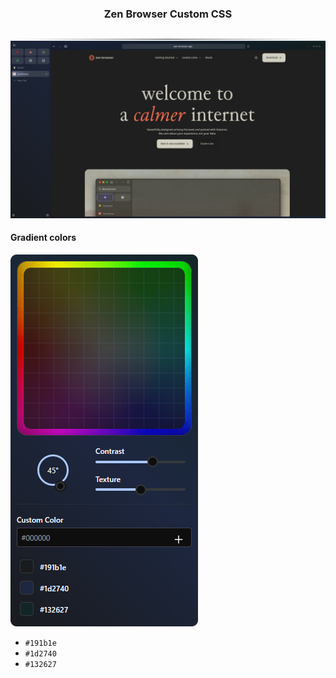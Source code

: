 <h3 align="center">Zen Browser Custom CSS</h3>

<img src="https://github.com/kelvin-hey/kelvin-hey/blob/main/assets/line.png"/>

<img src="https://github.com/kelvin-hey/zen-browser-custom-css/blob/main/zen_browser.png"/>

<h4>Gradient colors</h4>

<img src="https://github.com/kelvin-hey/zen-browser-custom-css/blob/main/zen_browser_gradient_colors.png"/>

- `#191b1e`
- `#1d2740`
- `#132627`
